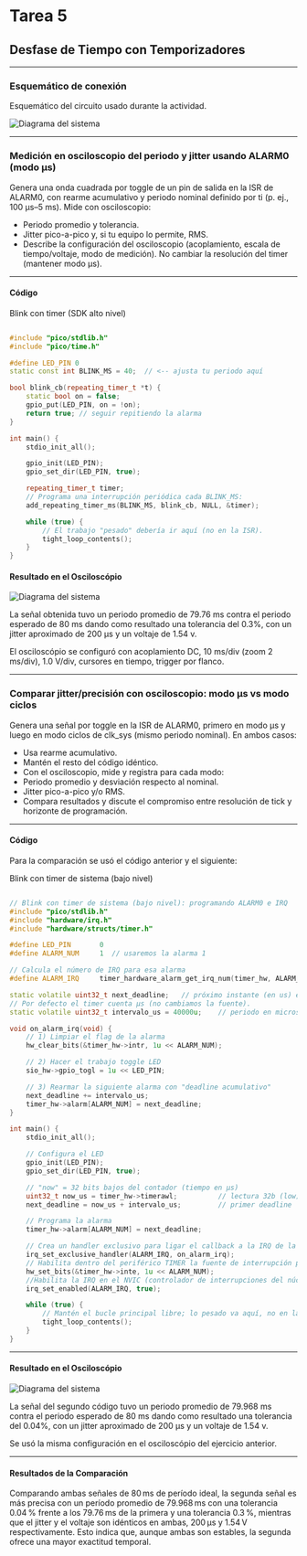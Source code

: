 # Tarea 5

## Desfase de Tiempo con Temporizadores

---

### Esquemático de conexión 

Esquemático del circuito usado durante la actividad.

![Diagrama del sistema](../recursos/imgs/imagen_tarea5.jpg)

---

### Medición en osciloscopio del periodo y jitter usando ALARM0 (modo µs)

Genera una onda cuadrada por toggle de un pin de salida en la ISR de ALARM0, con rearme acumulativo y periodo nominal definido por ti (p. ej., 100 µs–5 ms). Mide con osciloscopio:

- Periodo promedio y tolerancia.
- Jitter pico-a-pico y, si tu equipo lo permite, RMS.
- Describe la configuración del osciloscopio (acoplamiento, escala de tiempo/voltaje, modo de medición). No cambiar la resolución del timer (mantener modo µs).

---

#### Código

Blink con timer (SDK alto nivel)

```C++

#include "pico/stdlib.h"
#include "pico/time.h"

#define LED_PIN 0
static const int BLINK_MS = 40;  // <-- ajusta tu periodo aquí

bool blink_cb(repeating_timer_t *t) {
    static bool on = false;
    gpio_put(LED_PIN, on = !on);
    return true; // seguir repitiendo la alarma
}

int main() {
    stdio_init_all();

    gpio_init(LED_PIN);
    gpio_set_dir(LED_PIN, true);

    repeating_timer_t timer;
    // Programa una interrupción periódica cada BLINK_MS:
    add_repeating_timer_ms(BLINK_MS, blink_cb, NULL, &timer);

    while (true) {
        // El trabajo "pesado" debería ir aquí (no en la ISR).
        tight_loop_contents();
    }
}

```
#### Resultado en el Osciloscópio 

![Diagrama del sistema](../recursos/imgs/osciloscopio1_tarea5.jpg)

La señal obtenida tuvo un periodo promedio de 79.76 ms contra el periodo esperado de 80 ms dando como resultado una tolerancia del 0.3%, con un jitter aproximado de 200 µs y un voltaje de 1.54 v.

El osciloscópio se configuró con acoplamiento DC, 10 ms/div (zoom 2 ms/div), 1.0 V/div, cursores en tiempo, trigger por flanco.

---

### Comparar jitter/precisión con osciloscopio: modo µs vs modo ciclos

Genera una señal por toggle en la ISR de ALARM0, primero en modo µs y luego en modo ciclos de clk_sys (mismo periodo nominal). En ambos casos:

- Usa rearme acumulativo.
- Mantén el resto del código idéntico.
- Con el osciloscopio, mide y registra para cada modo:
- Periodo promedio y desviación respecto al nominal.
- Jitter pico-a-pico y/o RMS.
- Compara resultados y discute el compromiso entre resolución de tick y horizonte de programación.

---

#### Código

Para la comparación se usó el código anterior y el siguiente:

Blink con timer de sistema (bajo nivel)

```C++

// Blink con timer de sistema (bajo nivel): programando ALARM0 e IRQ
#include "pico/stdlib.h"
#include "hardware/irq.h"
#include "hardware/structs/timer.h"

#define LED_PIN       0
#define ALARM_NUM     1  // usaremos la alarma 1

// Calcula el número de IRQ para esa alarma 
#define ALARM_IRQ     timer_hardware_alarm_get_irq_num(timer_hw, ALARM_NUM)

static volatile uint32_t next_deadline;   // próximo instante (en us) en 32 bits bajos
// Por defecto el timer cuenta µs (no cambiamos la fuente).
static volatile uint32_t intervalo_us = 40000u;    // periodo en microsegundos

void on_alarm_irq(void) {
    // 1) Limpiar el flag de la alarma
    hw_clear_bits(&timer_hw->intr, 1u << ALARM_NUM);

    // 2) Hacer el trabajo toggle LED
    sio_hw->gpio_togl = 1u << LED_PIN;

    // 3) Rearmar la siguiente alarma con "deadline acumulativo"
    next_deadline += intervalo_us;
    timer_hw->alarm[ALARM_NUM] = next_deadline;
}

int main() {
    stdio_init_all();

    // Configura el LED
    gpio_init(LED_PIN);
    gpio_set_dir(LED_PIN, true);

    // "now" = 32 bits bajos del contador (tiempo en µs)
    uint32_t now_us = timer_hw->timerawl;          // lectura 32b (low) del contador
    next_deadline = now_us + intervalo_us;         // primer deadline

    // Programa la alarma
    timer_hw->alarm[ALARM_NUM] = next_deadline;

    // Crea un handler exclusivo para ligar el callback a la IRQ de la alarma
    irq_set_exclusive_handler(ALARM_IRQ, on_alarm_irq);
    // Habilita dentro del periférico TIMER la fuente de interrupción para la alarma ALARM_NUM inte = interrupt enable
    hw_set_bits(&timer_hw->inte, 1u << ALARM_NUM);
    //Habilita la IRQ en el NVIC (controlador de interrupciones del núcleo)
    irq_set_enabled(ALARM_IRQ, true);

    while (true) {
        // Mantén el bucle principal libre; lo pesado va aquí, no en la ISR
        tight_loop_contents();
    }
}

```

---

#### Resultado en el Osciloscópio

![Diagrama del sistema](../recursos/imgs/osciloscopio2_tarea5.jpg)

La señal  del segundo código tuvo un periodo promedio de 79.968 ms contra el periodo esperado de 80 ms dando como resultado una tolerancia del 0.04%, con un jitter aproximado de 200 µs y un voltaje de 1.54 v.

Se usó la misma configuración en el osciloscópio del ejercicio anterior.

---

#### Resultados de la Comparación

Comparando ambas señales de 80 ms de período ideal, la segunda señal es más precisa con un período promedio de 79.968 ms con una tolerancia 0.04 % frente a los 79.76 ms de la primera y una tolerancia 0.3 %, mientras que el jitter y el voltaje son idénticos en ambas, 200 µs y 1.54 V respectivamente. Esto indica que, aunque ambas son estables, la segunda ofrece una mayor exactitud temporal.
